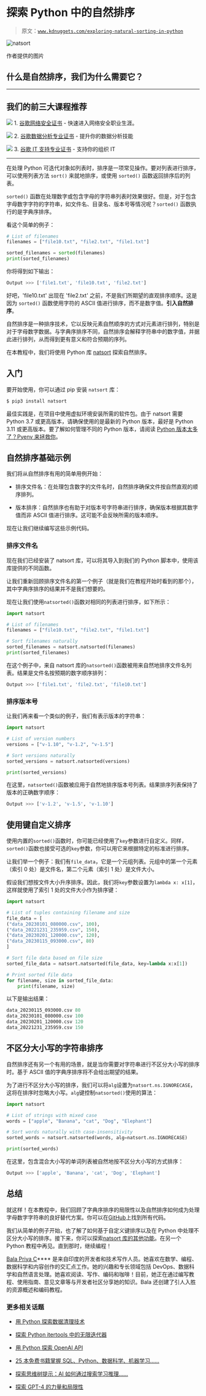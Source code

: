 # 探索 Python 中的自然排序

> 原文：[`www.kdnuggets.com/exploring-natural-sorting-in-python`](https://www.kdnuggets.com/exploring-natural-sorting-in-python)

![natsort](img/d6abe96d6dbba0e1997ba250e5355cd5.png)

作者提供的图片

## 什么是自然排序，我们为什么需要它？

* * *

## 我们的前三大课程推荐

![](img/0244c01ba9267c002ef39d4907e0b8fb.png) 1\. [谷歌网络安全证书](https://www.kdnuggets.com/google-cybersecurity) - 快速进入网络安全职业生涯。

![](img/e225c49c3c91745821c8c0368bf04711.png) 2\. [谷歌数据分析专业证书](https://www.kdnuggets.com/google-data-analytics) - 提升你的数据分析技能

![](img/0244c01ba9267c002ef39d4907e0b8fb.png) 3\. [谷歌 IT 支持专业证书](https://www.kdnuggets.com/google-itsupport) - 支持你的组织 IT

* * *

在处理 Python 可迭代对象如列表时，排序是一项常见操作。要对列表进行排序，可以使用列表方法 `sort()` 来就地排序，或使用 `sorted()` 函数返回排序后的列表。

`sorted()` 函数在处理数字或包含字母的字符串列表时效果很好。但是，对于包含字母数字字符的字符串，如文件名、目录名、版本号等情况呢？`sorted()` 函数执行的是字典序排序。

看这个简单的例子：

```py
# List of filenames
filenames = ["file10.txt", "file2.txt", "file1.txt"]

sorted_filenames = sorted(filenames)
print(sorted_filenames)
```

你将得到如下输出：

```py
Output >>> ['file1.txt', 'file10.txt', 'file2.txt'] 
```

好吧，'file10.txt' 出现在 'file2.txt' 之前，不是我们所期望的直观排序顺序。这是因为 `sorted()` 函数使用字符的 ASCII 值进行排序，而不是数字值。**引入自然排序**。

自然排序是一种排序技术，它以反映元素自然顺序的方式对元素进行排列，特别是对于字母数字数据。与字典序排序不同，自然排序会解释字符串中的数字值，并据此进行排列，从而得到更有意义和符合预期的序列。

在本教程中，我们将使用 Python 库 [natsort](https://pypi.org/project/natsort/) 探索自然排序。

## 入门

要开始使用，你可以通过 pip 安装 `natsort` 库：

```py
$ pip3 install natsort
```

最佳实践是，在项目中使用虚拟环境安装所需的软件包。由于 natsort 需要 Python 3.7 或更高版本，请确保使用的是最新的 Python 版本，最好是 Python 3.11 或更高版本。要了解如何管理不同的 Python 版本，请阅读 [Python 版本太多了？Pyenv 来拯救你](https://www.kdnuggets.com/too-many-python-versions-to-manage-pyenv-to-the-rescue)。

## 自然排序基础示例

我们将从自然排序有用的简单用例开始：

+   排序文件名：在处理包含数字的文件名时，自然排序确保文件按自然直观的顺序排列。

+   版本排序：自然排序也有助于对版本号字符串进行排序，确保版本根据其数字值而非 ASCII 值进行排序。这可能不会反映所需的版本顺序。

现在让我们继续编写这些示例代码。

### 排序文件名

现在我们已经安装了 natsort 库，可以将其导入到我们的 Python 脚本中，使用该库提供的不同函数。

让我们重新回顾排序文件名的第一个例子（就是我们在教程开始时看到的那个），其中字典序排序的结果并不是我们想要的。

现在让我们使用`natsorted()`函数对相同的列表进行排序，如下所示：

```py
import natsort

# List of filenames
filenames = ["file10.txt", "file2.txt", "file1.txt"]

# Sort filenames naturally
sorted_filenames = natsort.natsorted(filenames)
print(sorted_filenames)
```

在这个例子中，来自 natsort 库的`natsorted()`函数被用来自然地排序文件名列表。结果是文件名按预期的数字顺序排列：

```py
Output >>> ['file1.txt', 'file2.txt', 'file10.txt']
```

### 排序版本号

让我们再来看一个类似的例子，我们有表示版本的字符串：

```py
import natsort

# List of version numbers
versions = ["v-1.10", "v-1.2", "v-1.5"]

# Sort versions naturally
sorted_versions = natsort.natsorted(versions)

print(sorted_versions) 
```

在这里，`natsorted()`函数被应用于自然地排序版本号列表。结果排序列表保持了版本的正确数字顺序：

```py
Output >>> ['v-1.2', 'v-1.5', 'v-1.10']
```

## 使用键自定义排序

使用内置的`sorted()`函数时，你可能已经使用了`key`参数进行自定义。同样，`sorted()`函数也接受可选的`key`参数，你可以用它来根据特定的标准进行排序。

让我们举一个例子：我们有`file_data`，它是一个元组列表。元组中的第一个元素（索引 0 处）是文件名，第二个元素（索引 1 处）是文件大小。

假设我们想按文件大小升序排序。因此，我们将`key`参数设置为`lambda x: x[1]`，这样就使用了索引 1 处的文件大小作为排序键：

```py
import natsort

# List of tuples containing filename and size
file_data = [
("data_20230101_080000.csv", 100),
("data_20221231_235959.csv", 150),
("data_20230201_120000.csv", 120),
("data_20230115_093000.csv", 80)
]

# Sort file data based on file size
sorted_file_data = natsort.natsorted(file_data, key=lambda x:x[1])

# Print sorted file data
for filename, size in sorted_file_data:
    print(filename, size) 
```

以下是输出结果：

```py
data_20230115_093000.csv 80
data_20230101_080000.csv 100
data_20230201_120000.csv 120
data_20221231_235959.csv 150
```

## 不区分大小写的字符串排序

自然排序还有另一个有用的场景，就是当你需要对字符串进行不区分大小写的排序时。基于 ASCII 值的字典序排序将不会给出期望的结果。

为了进行不区分大小写的排序，我们可以将`alg`设置为`natsort.ns.IGNORECASE`，这将在排序时忽略大小写。`alg`键控制`natsorted()`使用的算法：

```py
import natsort

# List of strings with mixed case
words = ["apple", "Banana", "cat", "Dog", "Elephant"]

# Sort words naturally with case-insensitivity
sorted_words = natsort.natsorted(words, alg=natsort.ns.IGNORECASE)

print(sorted_words)
```

在这里，包含混合大小写的单词列表被自然地按不区分大小写的方式排序：

```py
Output >>> ['apple', 'Banana', 'cat', 'Dog', 'Elephant']
```

## 总结

就这样！在本教程中，我们回顾了字典序排序的局限性以及自然排序如何成为处理字母数字字符串的良好替代方案。你可以在[GitHub](https://github.com/balapriyac/python-basics/tree/main/natural-sorting)上找到所有代码。

我们从简单的例子开始，也了解了如何基于自定义键排序以及在 Python 中处理不区分大小写的排序。接下来，你可以探索[natsort 库的其他功能](https://natsort.readthedocs.io/en/5.1.0/)。在另一个 Python 教程中再见。直到那时，继续编程！

**[](https://twitter.com/balawc27)**[Bala Priya C](https://www.kdnuggets.com/wp-content/uploads/bala-priya-author-image-update-230821.jpg)**** 是来自印度的开发者和技术写作人员。她喜欢在数学、编程、数据科学和内容创作的交汇点工作。她的兴趣和专长领域包括 DevOps、数据科学和自然语言处理。她喜欢阅读、写作、编码和咖啡！目前，她正在通过编写教程、使用指南、意见文章等与开发者社区分享她的知识。Bala 还创建了引人入胜的资源概述和编码教程。

### 更多相关话题

+   [用 Python 探索数据清理技术](https://www.kdnuggets.com/2023/04/exploring-data-cleaning-techniques-python.html)

+   [探索 Python itertools 中的无限迭代器](https://www.kdnuggets.com/exploring-infinite-iterators-in-python-itertools)

+   [用 Python 探索 OpenAI API](https://www.kdnuggets.com/exploring-the-openai-api-with-python)

+   [25 本免费书籍掌握 SQL、Python、数据科学、机器学习……](https://www.kdnuggets.com/25-free-books-to-master-sql-python-data-science-machine-learning-and-natural-language-processing)

+   [探索思维树提示：AI 如何通过搜索学习推理……](https://www.kdnuggets.com/2023/07/exploring-tree-of-thought-prompting-ai-learn-reason-through-search.html)

+   [探索 GPT-4 的力量和局限性](https://www.kdnuggets.com/2023/07/exploring-power-limitations-gpt4.html)
